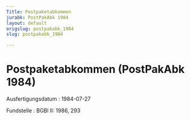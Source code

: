 ```yaml
---
Title: Postpaketabkommen
jurabk: PostPakAbk 1984
layout: default
origslug: postpakabk_1984
slug: postpakabk_1984

---
```


# Postpaketabkommen (PostPakAbk 1984)

Ausfertigungsdatum
:   1984-07-27

Fundstelle
:   BGBl II: 1986, 293


